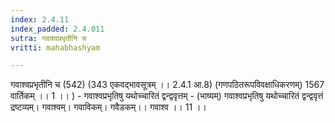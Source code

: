 ```yaml
---
index: 2.4.11
index_padded: 2.4.011
sutra: गवाश्वप्रभृतीनि च
vritti: mahabhashyam

---
```

 गवाश्वप्रभृतीनि च (542) (343 एकवद्भावसूत्रम् ।। 2.4.1 आ.8) (गणपठितरूपविवक्षाधिकरणम्) 1567 वार्तिकम् ।। 1 ।। ) - गवाश्वप्रभृतिषु यथोच्चारितं द्वन्द्ववृत्तम् - (भाष्यम्) गवाश्वप्रभृतिषु यथोच्चारितं द्वन्द्ववृत्तं द्रष्टव्यम्। गवाश्वम्। गवाविकम्। गवैडकम्।। गवाश्व ।। 11 ।। 